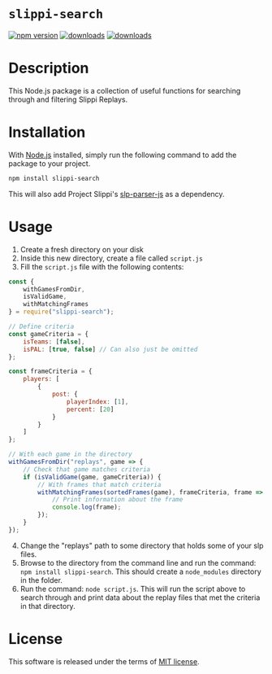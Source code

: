 # `slippi-search`

[![npm version](http://img.shields.io/npm/v/slippi-search.svg?style=flat)](https://npmjs.org/package/slippi-search "View this project on npm")
[![downloads](http://img.shields.io/npm/dt/slippi-search.svg?style=flat)](https://npmjs.org/package/slippi-search)
[![downloads](http://img.shields.io/npm/l/slippi-search.svg?style=flat)](https://github.com/dawsonbooth/slippi-search/blob/master/LICENSE)

# Description

This Node.js package is a collection of useful functions for searching through and filtering Slippi Replays.

# Installation

With [Node.js](https://nodejs.org/en/download/) installed, simply run the following command to add the package to your project.

```bash
npm install slippi-search
```

This will also add Project Slippi's [slp-parser-js](https://github.com/project-slippi/slp-parser-js) as a dependency.

# Usage

1. Create a fresh directory on your disk
2. Inside this new directory, create a file called `script.js`
3. Fill the `script.js` file with the following contents:

```js
const {
    withGamesFromDir,
    isValidGame,
    withMatchingFrames
} = require("slippi-search");

// Define criteria
const gameCriteria = {
    isTeams: [false],
    isPAL: [true, false] // Can also just be omitted
};

const frameCriteria = {
    players: [
        {
            post: {
                playerIndex: [1],
                percent: [20]
            }
        }
    ]
};

// With each game in the directory
withGamesFromDir("replays", game => {
    // Check that game matches criteria
    if (isValidGame(game, gameCriteria)) {
        // With frames that match criteria
        withMatchingFrames(sortedFrames(game), frameCriteria, frame => {
            // Print information about the frame
            console.log(frame);
        });
    }
});
```

4. Change the "replays" path to some directory that holds some of your slp files.
5. Browse to the directory from the command line and run the command: `npm install slippi-search`. This should create a `node_modules` directory in the folder.
6. Run the command: `node script.js`. This will run the script above to search through and print data about the replay files that met the criteria in that directory.

# License

This software is released under the terms of [MIT license](LICENSE).
